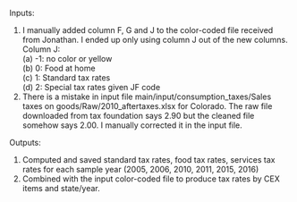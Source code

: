 Inputs:


1. I manually added column F, G and J to the color-coded file received from Jonathan. I ended up only using column J out of the new columns.
   Column J:  
     (a) -1: no color or yellow   
     (b) 0: Food at home   
     (c) 1: Standard tax rates   
     (d) 2: Special tax rates given JF code    
3. There is a mistake in input file main/input/consumption_taxes/Sales taxes on goods/Raw/2010_aftertaxes.xlsx for Colorado. The raw file downloaded from tax foundation says 2.90 but the cleaned file somehow says 2.00. I manually corrected it in the input file.

Outputs:
1. Computed and saved standard tax rates, food tax rates, services tax rates for each sample year (2005, 2006, 2010, 2011, 2015, 2016)
2. Combined with the input color-coded file to produce tax rates by CEX items and state/year. 
